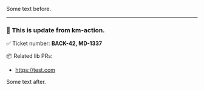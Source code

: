 Some text before.

<!-- START KM-ACTION -->
---
### 🤖 This is update from km-action.

✅ Ticket number: **BACK-42, MD-1337**

📦 Related lib PRs:
* https://test.com
<!-- END KM-ACTION -->

Some text after.
